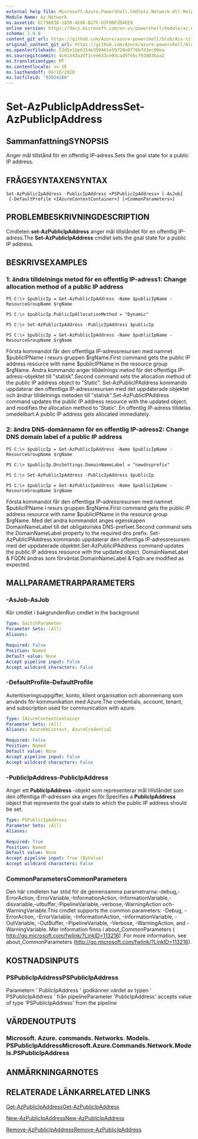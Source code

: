 ```yaml
---
external help file: Microsoft.Azure.PowerShell.Cmdlets.Network.dll-Help.xml
Module Name: Az.Network
ms.assetid: EC798838-1850-4E88-B17F-D2F00F2D4EE9
online version: https://docs.microsoft.com/en-us/powershell/module/az.network/set-azpublicipaddress
schema: 2.0.0
content_git_url: https://github.com/Azure/azure-powershell/blob/Azs-tzl/src/Network/Network/help/Set-AzPublicIpAddress.md
original_content_git_url: https://github.com/Azure/azure-powershell/blob/Azs-tzl/src/Network/Network/help/Set-AzPublicIpAddress.md
ms.openlocfilehash: 53d5e15e6354e359461e59728e0776b7d3ec99ea
ms.sourcegitcommit: 4c61442a2df1cee633ce93cad9f6bc793803baa2
ms.translationtype: MT
ms.contentlocale: sv-SE
ms.lasthandoff: 04/16/2020
ms.locfileid: "93924166"
---
```

# <span data-ttu-id="c07c5-101">Set-AzPublicIpAddress</span><span class="sxs-lookup"><span data-stu-id="c07c5-101">Set-AzPublicIpAddress</span></span>

## <span data-ttu-id="c07c5-102">Sammanfattning</span><span class="sxs-lookup"><span data-stu-id="c07c5-102">SYNOPSIS</span></span>
<span data-ttu-id="c07c5-103">Anger mål tillstånd för en offentlig IP-adress.</span><span class="sxs-lookup"><span data-stu-id="c07c5-103">Sets the goal state for a public IP address.</span></span>

## <span data-ttu-id="c07c5-104">FRÅGESYNTAXEN</span><span class="sxs-lookup"><span data-stu-id="c07c5-104">SYNTAX</span></span>

```
Set-AzPublicIpAddress -PublicIpAddress <PSPublicIpAddress> [-AsJob]
 [-DefaultProfile <IAzureContextContainer>] [<CommonParameters>]
```

## <span data-ttu-id="c07c5-105">PROBLEMBESKRIVNING</span><span class="sxs-lookup"><span data-stu-id="c07c5-105">DESCRIPTION</span></span>
<span data-ttu-id="c07c5-106">Cmdleten **set-AzPublicIpAddress** anger mål tillståndet för en offentlig IP-adress.</span><span class="sxs-lookup"><span data-stu-id="c07c5-106">The **Set-AzPublicIpAddress** cmdlet sets the goal state for a public IP address.</span></span>

## <span data-ttu-id="c07c5-107">BESKRIVS</span><span class="sxs-lookup"><span data-stu-id="c07c5-107">EXAMPLES</span></span>

### <span data-ttu-id="c07c5-108">1: ändra tilldelnings metod för en offentlig IP-adress</span><span class="sxs-lookup"><span data-stu-id="c07c5-108">1: Change allocation method of a public IP address</span></span>
```
PS C:\> $publicIp = Get-AzPublicIpAddress -Name $publicIpName -ResourceGroupName $rgName

PS C:\> $publicIp.PublicIpAllocationMethod = "Dynamic"
    
PS C:\> Set-AzPublicIpAddress -PublicIpAddress $publicIp

PS C:\> $publicIp = Get-AzPublicIpAddress -Name $publicIpName -ResourceGroupName $rgName
```

 <span data-ttu-id="c07c5-109">Första kommandot får den offentliga IP-adressresursen med namnet $publicIPName i resurs gruppen $rgName.</span><span class="sxs-lookup"><span data-stu-id="c07c5-109">First command gets the public IP address resource with name $publicIPName in the resource group $rgName.</span></span>
<span data-ttu-id="c07c5-110">Andra kommando anger tilldelnings metod för det offentliga IP-adress-objektet till "statisk".</span><span class="sxs-lookup"><span data-stu-id="c07c5-110">Second command sets the allocation method of the public IP address object to "Static".</span></span>
<span data-ttu-id="c07c5-111">Set-AzPublicIPAddress kommando uppdaterar den offentliga IP-adressresursen med det uppdaterade objektet och ändrar tilldelnings metoden till "statisk".</span><span class="sxs-lookup"><span data-stu-id="c07c5-111">Set-AzPublicIPAddress command updates the public IP address resource with the updated object, and modifies the allocation method to 'Static'.</span></span> <span data-ttu-id="c07c5-112">En offentlig IP-adress tilldelas omedelbart.</span><span class="sxs-lookup"><span data-stu-id="c07c5-112">A public IP address gets allocated immediately.</span></span>

### <span data-ttu-id="c07c5-113">2: ändra DNS-domännamn för en offentlig IP-adress</span><span class="sxs-lookup"><span data-stu-id="c07c5-113">2: Change DNS domain label of a public IP address</span></span>
```
PS C:\> $publicIp = Get-AzPublicIpAddress -Name $publicIpName -ResourceGroupName $rgName

PS C:\> $publicIp.DnsSettings.DomainNameLabel = "newdnsprefix"
    
PS C:\> Set-AzPublicIpAddress -PublicIpAddress $publicIp

PS C:\> $publicIp = Get-AzPublicIpAddress -Name $publicIpName -ResourceGroupName $rgName
```

<span data-ttu-id="c07c5-114">Första kommandot får den offentliga IP-adressresursen med namnet $publicIPName i resurs gruppen $rgName.</span><span class="sxs-lookup"><span data-stu-id="c07c5-114">First command gets the public IP address resource with name $publicIPName in the resource group $rgName.</span></span>
<span data-ttu-id="c07c5-115">Med det andra kommandot anges egenskapen DomainNameLabel till det obligatoriska DNS-prefixet.</span><span class="sxs-lookup"><span data-stu-id="c07c5-115">Second command sets the DomainNameLabel property to the required dns prefix.</span></span>
<span data-ttu-id="c07c5-116">Set-AzPublicIPAddress kommando uppdaterar den offentliga IP-adressresursen med det uppdaterade objektet.</span><span class="sxs-lookup"><span data-stu-id="c07c5-116">Set-AzPublicIPAddress command updates the public IP address resource with the updated object.</span></span> <span data-ttu-id="c07c5-117">DomainNameLabel & FQDN ändras som förväntat.</span><span class="sxs-lookup"><span data-stu-id="c07c5-117">DomainNameLabel & Fqdn are modified as expected.</span></span>

## <span data-ttu-id="c07c5-118">MALLPARAMETRAR</span><span class="sxs-lookup"><span data-stu-id="c07c5-118">PARAMETERS</span></span>

### <span data-ttu-id="c07c5-119">-AsJob</span><span class="sxs-lookup"><span data-stu-id="c07c5-119">-AsJob</span></span>
<span data-ttu-id="c07c5-120">Kör cmdlet i bakgrunden</span><span class="sxs-lookup"><span data-stu-id="c07c5-120">Run cmdlet in the background</span></span>

```yaml
Type: SwitchParameter
Parameter Sets: (All)
Aliases: 

Required: False
Position: Named
Default value: None
Accept pipeline input: False
Accept wildcard characters: False
```

### <span data-ttu-id="c07c5-121">-DefaultProfile</span><span class="sxs-lookup"><span data-stu-id="c07c5-121">-DefaultProfile</span></span>
<span data-ttu-id="c07c5-122">Autentiseringsuppgifter, konto, klient organisation och abonnemang som används för kommunikation med Azure.</span><span class="sxs-lookup"><span data-stu-id="c07c5-122">The credentials, account, tenant, and subscription used for communication with azure.</span></span>

```yaml
Type: IAzureContextContainer
Parameter Sets: (All)
Aliases: AzureRmContext, AzureCredential

Required: False
Position: Named
Default value: None
Accept pipeline input: False
Accept wildcard characters: False
```

### <span data-ttu-id="c07c5-123">-PublicIpAddress</span><span class="sxs-lookup"><span data-stu-id="c07c5-123">-PublicIpAddress</span></span>
<span data-ttu-id="c07c5-124">Anger ett **PublicIpAddress** -objekt som representerar mål tillståndet som den offentliga IP-adressen ska anges för.</span><span class="sxs-lookup"><span data-stu-id="c07c5-124">Specifies a **PublicIpAddress** object that represents the goal state to which the public IP address should be set.</span></span>

```yaml
Type: PSPublicIpAddress
Parameter Sets: (All)
Aliases: 

Required: True
Position: Named
Default value: None
Accept pipeline input: True (ByValue)
Accept wildcard characters: False
```

### <span data-ttu-id="c07c5-125">CommonParameters</span><span class="sxs-lookup"><span data-stu-id="c07c5-125">CommonParameters</span></span>
<span data-ttu-id="c07c5-126">Den här cmdleten har stöd för de gemensamma parametrarna:-debug,-ErrorAction,-ErrorVariable,-InformationAction,-InformationVariable,-disvariable,-utbuffer,-PipelineVariable,-verbose,-WarningAction och-WarningVariable.</span><span class="sxs-lookup"><span data-stu-id="c07c5-126">This cmdlet supports the common parameters: -Debug, -ErrorAction, -ErrorVariable, -InformationAction, -InformationVariable, -OutVariable, -OutBuffer, -PipelineVariable, -Verbose, -WarningAction, and -WarningVariable.</span></span> <span data-ttu-id="c07c5-127">Mer information finns i about_CommonParameters ( http://go.microsoft.com/fwlink/?LinkID=113216) .</span><span class="sxs-lookup"><span data-stu-id="c07c5-127">For more information, see about_CommonParameters (http://go.microsoft.com/fwlink/?LinkID=113216).</span></span>

## <span data-ttu-id="c07c5-128">KOSTNADS</span><span class="sxs-lookup"><span data-stu-id="c07c5-128">INPUTS</span></span>

### <span data-ttu-id="c07c5-129">PSPublicIpAddress</span><span class="sxs-lookup"><span data-stu-id="c07c5-129">PSPublicIpAddress</span></span>
<span data-ttu-id="c07c5-130">Parametern ' PublicIpAddress ' godkänner värdet av typen ' PSPublicIpAddress ' från pipeline</span><span class="sxs-lookup"><span data-stu-id="c07c5-130">Parameter 'PublicIpAddress' accepts value of type 'PSPublicIpAddress' from the pipeline</span></span>

## <span data-ttu-id="c07c5-131">VÄRDEN</span><span class="sxs-lookup"><span data-stu-id="c07c5-131">OUTPUTS</span></span>

### <span data-ttu-id="c07c5-132">Microsoft. Azure. commands. Networks. Models. PSPublicIpAddress</span><span class="sxs-lookup"><span data-stu-id="c07c5-132">Microsoft.Azure.Commands.Network.Models.PSPublicIpAddress</span></span>

## <span data-ttu-id="c07c5-133">ANMÄRKNINGAR</span><span class="sxs-lookup"><span data-stu-id="c07c5-133">NOTES</span></span>

## <span data-ttu-id="c07c5-134">RELATERADE LÄNKAR</span><span class="sxs-lookup"><span data-stu-id="c07c5-134">RELATED LINKS</span></span>

[<span data-ttu-id="c07c5-135">Get-AzPublicIpAddress</span><span class="sxs-lookup"><span data-stu-id="c07c5-135">Get-AzPublicIpAddress</span></span>](./Get-AzPublicIpAddress.md)

[<span data-ttu-id="c07c5-136">New-AzPublicIpAddress</span><span class="sxs-lookup"><span data-stu-id="c07c5-136">New-AzPublicIpAddress</span></span>](./New-AzPublicIpAddress.md)

[<span data-ttu-id="c07c5-137">Remove-AzPublicIpAddress</span><span class="sxs-lookup"><span data-stu-id="c07c5-137">Remove-AzPublicIpAddress</span></span>](./Remove-AzPublicIpAddress.md)


